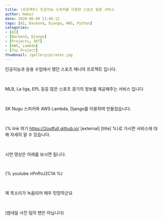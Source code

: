 ```yaml
---
title: (프로젝트) 인공지능 스피커를 이용한 스포츠 질문 서비스
author: Hamin
date: 2020-06-08 21:46:12
tags: [AI, Backend, Django, AWS, Python]
categories:
- [AI]
- [Backend, Django]
- [Projects, SKT]
- [AWS, Lambda]
- [Toy Project]
thumbnail: /gallery/pirates.jpg
---
```


인공지능과 응용 수업에서 했던 스포츠 매니아 프로젝트 입니다.

<br>

MLB, La liga, EPL 등등 많은 스포츠 경기의 정보를 제공해주는 서비스 입니다.

<br>

SK Nugu 스피커와 AWS Lambda, Django를 이용하여 만들었습니다.

<br>

<!--more-->

{% link 여기 https://2outfull.github.io/ [external] [title] %}로 가시면 서비스에 대해 자세히 알 수 있습니다.

<br>

시연 영상은 아래를 보시면 됩니다.

<br>

{% youtube nPnfhiJ2C1A %}

<br>

제 목소리가 녹음되어 매우 민망하군요

<br>

(썸네일 사진 팀의 팬은 아닙니다)
